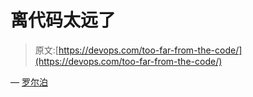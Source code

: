 # 离代码太远了

> 原文:[https://devops.com/too-far-from-the-code/](https://devops.com/too-far-from-the-code/)

— [罗尔泊](https://devops.com/author/breselman/)